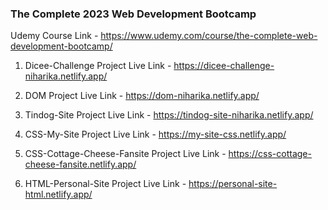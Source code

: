 ### The Complete 2023 Web Development Bootcamp 

Udemy Course Link - https://www.udemy.com/course/the-complete-web-development-bootcamp/

1. Dicee-Challenge Project Live Link - https://dicee-challenge-niharika.netlify.app/

1. DOM Project Live Link - https://dom-niharika.netlify.app/

2. Tindog-Site Project Live Link - https://tindog-site-niharika.netlify.app/

3. CSS-My-Site Project Live Link - https://my-site-css.netlify.app/

4. CSS-Cottage-Cheese-Fansite Project Live Link - https://css-cottage-cheese-fansite.netlify.app/

5. HTML-Personal-Site Project Live Link - https://personal-site-html.netlify.app/